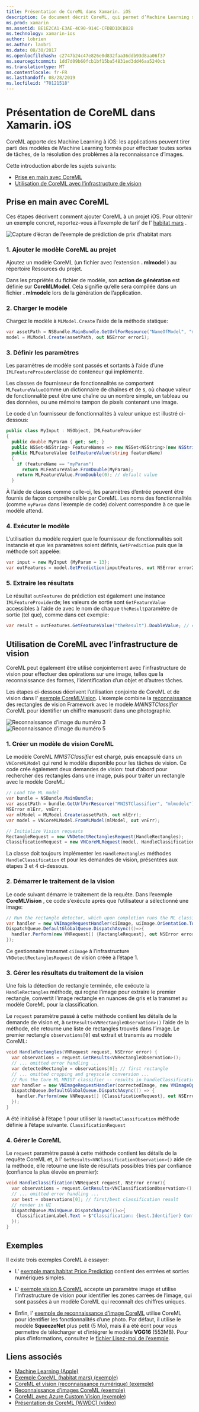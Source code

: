 ```yaml
---
title: Présentation de CoreML dans Xamarin. iOS
description: Ce document décrit CoreML, qui permet d’Machine Learning sur iOS. Ce document explique comment prendre en main CoreML et comment l’utiliser avec l’infrastructure de vision.
ms.prod: xamarin
ms.assetid: BE1E2CA1-E3AE-4C90-914C-CFDBD1DCB82B
ms.technology: xamarin-ios
author: lobrien
ms.author: laobri
ms.date: 08/30/2017
ms.openlocfilehash: c2747b24c47e826e0d832faa36ddb93d8aa06f37
ms.sourcegitcommit: 1dd7d09b60fcb1bf15ba54831ed3dd46aa5240cb
ms.translationtype: MT
ms.contentlocale: fr-FR
ms.lasthandoff: 08/28/2019
ms.locfileid: "70121518"
---
```

# <a name="introduction-to-coreml-in-xamarinios"></a>Présentation de CoreML dans Xamarin. iOS

CoreML apporte des Machine Learning à iOS: les applications peuvent tirer parti des modèles de Machine Learning formés pour effectuer toutes sortes de tâches, de la résolution des problèmes à la reconnaissance d’images.

Cette introduction aborde les sujets suivants:

- [Prise en main avec CoreML](#coreml)
- [Utilisation de CoreML avec l’infrastructure de vision](#coremlvision)

<a name="coreml" />

## <a name="getting-started-with-coreml"></a>Prise en main avec CoreML

Ces étapes décrivent comment ajouter CoreML à un projet iOS. Pour obtenir un exemple concret, reportez-vous à l’exemple de tarif de l' [habitat mars](https://docs.microsoft.com/samples/xamarin/ios-samples/ios12-marshabitatcoremltimer/) .

![Capture d’écran de l’exemple de prédiction de prix d’habitat mars](coreml-images/marspricer-heading.png)

### <a name="1-add-the-coreml-model-to-the-project"></a>1. Ajouter le modèle CoreML au projet

Ajoutez un modèle CoreML (un fichier avec l’extension **. mlmodel** ) au répertoire Resources du projet. 

Dans les propriétés du fichier de modèle, son **action de génération** est définie sur **CoreMLModel**. Cela signifie qu’elle sera compilée dans un fichier **. mlmodelc** lors de la génération de l’application.

### <a name="2-load-the-model"></a>2. Charger le modèle

Chargez le modèle à `MLModel.Create` l’aide de la méthode statique:

```csharp
var assetPath = NSBundle.MainBundle.GetUrlForResource("NameOfModel", "mlmodelc");
model = MLModel.Create(assetPath, out NSError error1);
```

### <a name="3-set-the-parameters"></a>3. Définir les paramètres

Les paramètres de modèle sont passés et sortants à l’aide d’une `IMLFeatureProvider`classe de conteneur qui implémente.

Les classes de fournisseur de fonctionnalités se comportent `MLFeatureValue`comme un dictionnaire de chaînes et de s, où chaque valeur de fonctionnalité peut être une chaîne ou un nombre simple, un tableau ou des données, ou une mémoire tampon de pixels contenant une image.

Le code d’un fournisseur de fonctionnalités à valeur unique est illustré ci-dessous:

```csharp
public class MyInput : NSObject, IMLFeatureProvider
{
  public double MyParam { get; set; }
  public NSSet<NSString> FeatureNames => new NSSet<NSString>(new NSString("myParam"));
  public MLFeatureValue GetFeatureValue(string featureName)
  {
    if (featureName == "myParam")
      return MLFeatureValue.FromDouble(MyParam);
    return MLFeatureValue.FromDouble(0); // default value
  }
```

À l’aide de classes comme celle-ci, les paramètres d’entrée peuvent être fournis de façon compréhensible par CoreML. Les noms des fonctionnalités (comme `myParam` dans l’exemple de code) doivent correspondre à ce que le modèle attend.

### <a name="4-run-the-model"></a>4. Exécuter le modèle

L’utilisation du modèle requiert que le fournisseur de fonctionnalités soit instancié et que les paramètres soient définis, `GetPrediction` puis que la méthode soit appelée:

```csharp
var input = new MyInput {MyParam = 13};
var outFeatures = model.GetPrediction(inputFeatures, out NSError error2);
```

### <a name="5-extract-the-results"></a>5. Extraire les résultats

Le résultat `outFeatures` de prédiction est également une instance `IMLFeatureProvider`de; les valeurs de sortie sont `GetFeatureValue` accessibles à l’aide de avec le nom de chaque `theResult`paramètre de sortie (tel que), comme dans cet exemple:

```csharp
var result = outFeatures.GetFeatureValue("theResult").DoubleValue; // eg. 6227020800
```

<a name="coremlvision" />

## <a name="using-coreml-with-the-vision-framework"></a>Utilisation de CoreML avec l’infrastructure de vision

CoreML peut également être utilisé conjointement avec l’infrastructure de vision pour effectuer des opérations sur une image, telles que la reconnaissance des formes, l’identification d’un objet et d’autres tâches.

Les étapes ci-dessous décrivent l’utilisation conjointe de CoreML et de vision dans l' [exemple CoreMLVision](https://docs.microsoft.com/samples/xamarin/ios-samples/ios11-coremlvision). L’exemple combine la [reconnaissance](~/ios/platform/introduction-to-ios11/vision.md#rectangles) des rectangles de vision Framework avec le modèle _MNINSTClassifier_ CoreML pour identifier un chiffre manuscrit dans une photographie.

![Reconnaissance d’image du numéro 3](coreml-images/vision3.png) ![Reconnaissance d’image du numéro 5](coreml-images/vision5.png)

### <a name="1-create-a-vision-coreml-model"></a>1. Créer un modèle de vision CoreML

Le modèle CoreML _MNISTClassifier_ est chargé, puis encapsulé dans un `VNCoreMLModel` qui rend le modèle disponible pour les tâches de vision. Ce code crée également deux demandes de vision: tout d’abord pour rechercher des rectangles dans une image, puis pour traiter un rectangle avec le modèle CoreML:

```csharp
// Load the ML model
var bundle = NSBundle.MainBundle;
var assetPath = bundle.GetUrlForResource("MNISTClassifier", "mlmodelc");
NSError mlErr, vnErr;
var mlModel = MLModel.Create(assetPath, out mlErr);
var model = VNCoreMLModel.FromMLModel(mlModel, out vnErr);

// Initialize Vision requests
RectangleRequest = new VNDetectRectanglesRequest(HandleRectangles);
ClassificationRequest = new VNCoreMLRequest(model, HandleClassification);
```

La classe doit toujours implémenter les `HandleRectangles` méthodes `HandleClassification` et pour les demandes de vision, présentées aux étapes 3 et 4 ci-dessous.

### <a name="2-start-the-vision-processing"></a>2. Démarrer le traitement de la vision

Le code suivant démarre le traitement de la requête. Dans l’exemple **CoreMLVision** , ce code s’exécute après que l’utilisateur a sélectionné une image:

```csharp
// Run the rectangle detector, which upon completion runs the ML classifier.
var handler = new VNImageRequestHandler(ciImage, uiImage.Orientation.ToCGImagePropertyOrientation(), new VNImageOptions());
DispatchQueue.DefaultGlobalQueue.DispatchAsync(()=>{
  handler.Perform(new VNRequest[] {RectangleRequest}, out NSError error);
});
```

Ce gestionnaire transmet `ciImage` à l’infrastructure `VNDetectRectanglesRequest` de vision créée à l’étape 1.

### <a name="3-handle-the-results-of-vision-processing"></a>3. Gérer les résultats du traitement de la vision

Une fois la détection de rectangle terminée, elle exécute la `HandleRectangles` méthode, qui rogne l’image pour extraire le premier rectangle, convertit l’image rectangle en nuances de gris et la transmet au modèle CoreML pour la classification.

Le `request` paramètre passé à cette méthode contient les détails de la demande de vision et, à `GetResults<VNRectangleObservation>()` l’aide de la méthode, elle retourne une liste de rectangles trouvés dans l’image. Le premier rectangle `observations[0]` est extrait et transmis au modèle CoreML:

```csharp
void HandleRectangles(VNRequest request, NSError error) {
  var observations = request.GetResults<VNRectangleObservation>();
  // ... omitted error handling ...
  var detectedRectangle = observations[0]; // first rectangle
  // ... omitted cropping and greyscale conversion ...
  // Run the Core ML MNIST classifier -- results in handleClassification method
  var handler = new VNImageRequestHandler(correctedImage, new VNImageOptions());
  DispatchQueue.DefaultGlobalQueue.DispatchAsync(() => {
    handler.Perform(new VNRequest[] {ClassificationRequest}, out NSError err);
  });
}
```

A été initialisé à l’étape 1 pour utiliser la `HandleClassification` méthode définie à l’étape suivante. `ClassificationRequest`

### <a name="4-handle-the-coreml"></a>4. Gérer le CoreML

Le `request` paramètre passé à cette méthode contient les détails de la requête CoreML et, à l' `GetResults<VNClassificationObservation>()` aide de la méthode, elle retourne une liste de résultats possibles triés par confiance (confiance la plus élevée en premier):

```csharp
void HandleClassification(VNRequest request, NSError error){
  var observations = request.GetResults<VNClassificationObservation>();
  // ... omitted error handling ...
  var best = observations[0]; // first/best classification result
  // render in UI
  DispatchQueue.MainQueue.DispatchAsync(()=>{
    ClassificationLabel.Text = $"Classification: {best.Identifier} Confidence: {best.Confidence * 100f:#.00}%";
  });
}
```

## <a name="samples"></a>Exemples

Il existe trois exemples CoreML à essayer:

- L' [exemple mars habitat Price Prediction](https://docs.microsoft.com/samples/xamarin/ios-samples/ios12-marshabitatcoremltimer/) contient des entrées et sorties numériques simples.

- L' [exemple vision & CoreML](https://docs.microsoft.com/samples/xamarin/ios-samples/ios11-coremlvision) accepte un paramètre image et utilise l’infrastructure de vision pour identifier les zones carrées de l’image, qui sont passées à un modèle CoreML qui reconnaît des chiffres uniques.

- Enfin, l' [exemple de reconnaissance d’image CoreML](https://docs.microsoft.com/samples/xamarin/ios-samples/ios11-coremlimagerecognition) utilise CoreML pour identifier les fonctionnalités d’une photo. Par défaut, il utilise le modèle **SqueezeNet** plus petit (5 Mo), mais il a été écrit pour vous permettre de télécharger et d’intégrer le modèle **VGG16** (553MB). Pour plus d’informations, consultez le [fichier Lisez-moi de l’exemple](https://github.com/xamarin/ios-samples/blob/master/ios11/CoreMLImageRecognition/CoreMLImageRecognition/README.md).

## <a name="related-links"></a>Liens associés

- [Machine Learning (Apple)](https://developer.apple.com/machine-learning/)
- [Exemple CoreML (habitat mars) (exemple)](https://docs.microsoft.com/samples/xamarin/ios-samples/ios12-marshabitatcoremltimer/)
- [CoreML et vision (reconnaissance numérique) (exemple)](https://docs.microsoft.com/samples/xamarin/ios-samples/ios11-coremlvision)
- [Reconnaissance d’images CoreML (exemple)](https://docs.microsoft.com/samples/xamarin/ios-samples/ios11-coremlimagerecognition)
- [CoreML avec Azure Custom Vision (exemple)](https://docs.microsoft.com/samples/xamarin/ios-samples/ios11-coremlazuremodel)
- [Présentation de CoreML (WWDC) (vidéo)](https://developer.apple.com/videos/play/wwdc2017/703/)
